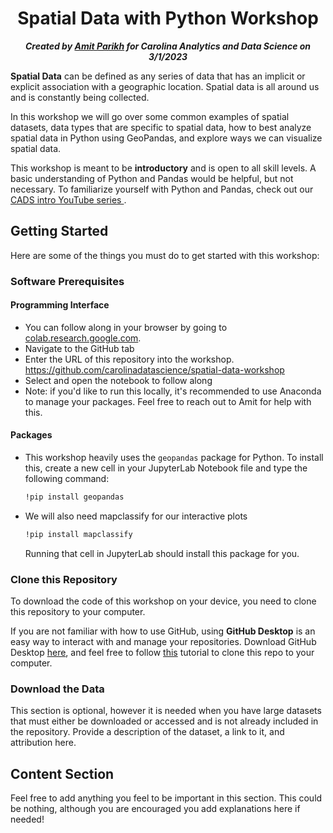 <h1 align="center">Spatial Data with Python Workshop</h1>

<p align="center"><b><i>Created by <a href="https://github.com/amitparikh1">Amit Parikh</a> for Carolina Analytics and Data Science on 3/1/2023</i></b></p>

 
**Spatial Data** can be defined as any series of data that has an implicit or explicit association with a geographic location. Spatial data is all around us and is constantly being collected. 

In this workshop we will go over some common examples of spatial datasets, data types that are specific to spatial data, how to best analyze spatial data in Python using GeoPandas, and explore ways we can visualize spatial data. 

This workshop is meant to be **introductory** and is open to all skill levels. A basic understanding of Python and Pandas would be helpful, but not necessary. To familiarize yourself with Python and Pandas, check out our <a href="https://youtube.com/playlist?list=PLtOYSqZWWG7L1tUaEgUwtJP0d9xYHN7o1"> CADS intro YouTube series </a>. 

## Getting Started

Here are some of the things you must do to get started with this workshop:

### Software Prerequisites

#### Programming Interface

- You can follow along in your browser by going to <a href="https://colab.research.google.com/">colab.research.google.com</a>. 
- Navigate to the GitHub tab
- Enter the URL of this repository into the workshop. https://github.com/carolinadatascience/spatial-data-workshop
- Select and open the notebook to follow along
- Note: if you'd like to run this locally, it's recommended to use Anaconda to manage your packages. Feel free to reach out to Amit for help with this.

#### Packages
- This workshop heavily uses the `geopandas` package for Python. To install this, create a new cell in your JupyterLab Notebook file and type the following command:
    ```bash
    !pip install geopandas
    ```
- We will also need mapclassify for our interactive plots
    ```bash
    !pip install mapclassify
    ```

    Running that cell in JupyterLab should install this package for you.
    
### Clone this Repository

To download the code of this workshop on your device, you need to clone this repository to your computer.

If you are not familiar with how to use GitHub, using **GitHub Desktop** is an easy way to interact with and manage your repositories. Download GitHub Desktop [here](https://desktop.github.com), and feel free to follow [this](https://docs.github.com/en/desktop/contributing-and-collaborating-using-github-desktop/adding-and-cloning-repositories/cloning-a-repository-from-github-to-github-desktop) tutorial to clone this repo to your computer.

### Download the Data

This section is optional, however it is needed when you have large datasets that must either be downloaded or accessed and is not already included in the repository. Provide a description of the dataset, a link to it, and attribution here.

## Content Section

Feel free to add anything you feel to be important in this section. This could be nothing, although you are encouraged you add explanations here if needed!
